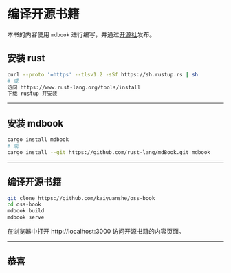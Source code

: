 # 编译开源书籍

本书的内容使用 `mdbook` 进行编写，并通过[开源社](https://www.kaiyuanshe.cn)发布。

## 安装 rust

```bash
curl --proto '=https' --tlsv1.2 -sSf https://sh.rustup.rs | sh
# 或
访问 https://www.rust-lang.org/tools/install
下载 rustup 并安装
```
---

## 安装 mdbook

```bash
cargo install mdbook
# 或
cargo install --git https://github.com/rust-lang/mdBook.git mdbook
```

---

## 编译开源书籍

```bash
git clone https://github.com/kaiyuanshe/oss-book
cd oss-book
mdbook build
mdbook serve
```

在浏览器中打开 http://localhost:3000 访问开源书籍的内容页面。

---

## 恭喜
